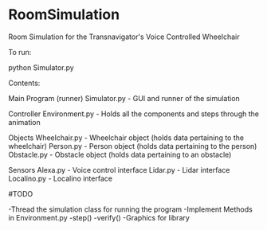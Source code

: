 # RoomSimulation

Room Simulation for the Transnavigator's Voice Controlled Wheelchair

To run:

python Simulator.py



Contents:

Main Program (runner)
Simulator.py - GUI and runner of the simulation

Controller
Environment.py - Holds all the components and steps through the animation

Objects
Wheelchair.py - Wheelchair object (holds data pertaining to the wheelchair)
Person.py - Person object (holds data pertaining to the person)
Obstacle.py - Obstacle object (holds data pertaining to an obstacle)

Sensors
Alexa.py - Voice control interface
Lidar.py - Lidar interface
Localino.py - Localino interface


#TODO

-Thread the simulation class for running the program
-Implement Methods in Environment.py
    -step()
    -verify()
-Graphics for library
 